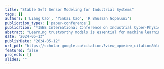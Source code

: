 ```yaml
---
title: "Stable Soft Sensor Modeling for Industrial Systems"
tags: []
authors: ['Liang Cao', 'Yankai Cao', 'R Bhushan Gopaluni']
publication_types: ['paper-conference']
publication: "*IEEE International Conference on Industrial Cyber-Physical Systems (ICPS)*"
abstract: "Learning trustworthy models is essential for machine learning tasks, as many researchers have revealed the vulnerability of machine learning models, especially when the fundamental independent and identically distributed (IID) assumption is not satisfied. Building a trustworthy model is promising when training on big representative data but fails to work with limited data. In this paper, we focus on solving small sample problems and unstable prediction problems in machine learning. First, to deal with small sample problems, we propose using a uniform manifold approximation and projection (UMAP) algorithm to generate high-quality virtual samples. Then, with the generated big data and original small data, we use the stable learning method to achieve stable predictions. In addition to a detailed description of the UMAP algorithm and the stable learning algorithm, we also discuss the corresponding theoretical explanations and implementation details. Finally, several comparison studies are implemented on the Tennessee Eastman benchmark process to validate the effectiveness of the proposed method."
date: "2024-05-12"
publishDate: "2024-05-12"
url_pdf: "https://scholar.google.ca/citations?view_op=view_citation&hl=zh-CN&user=M-s3mjAAAAAJ&cstart=80&citation_for_view=M-s3mjAAAAAJ:CHSYGLWDkRkC"
featured: false
projects: []
slides: ""
---
```

